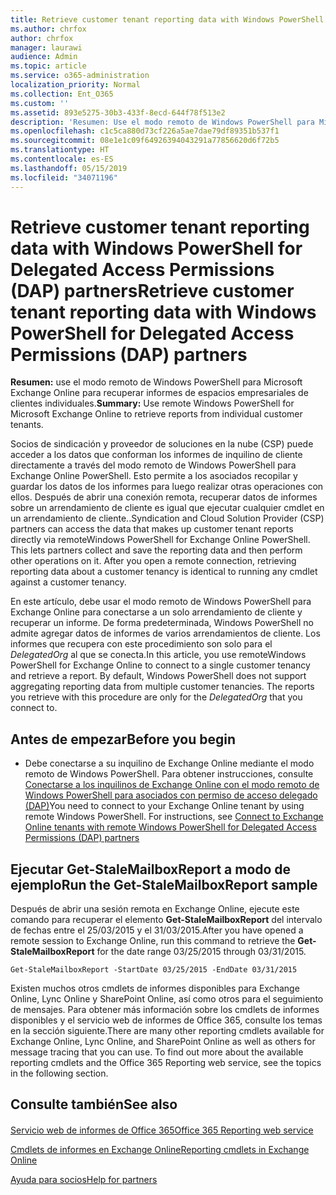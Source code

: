 ```yaml
---
title: Retrieve customer tenant reporting data with Windows PowerShell for Delegated Access Permissions (DAP) partners
ms.author: chrfox
author: chrfox
manager: laurawi
audience: Admin
ms.topic: article
ms.service: o365-administration
localization_priority: Normal
ms.collection: Ent_O365
ms.custom: ''
ms.assetid: 893e5275-30b3-433f-8ecd-644f78f513e2
description: 'Resumen: Use el modo remoto de Windows PowerShell para Microsoft Exchange Online para recuperar informes de inquilinos de cliente individuales.'
ms.openlocfilehash: c1c5ca880d73cf226a5ae7dae79df89351b537f1
ms.sourcegitcommit: 08e1e1c09f64926394043291a77856620d6f72b5
ms.translationtype: HT
ms.contentlocale: es-ES
ms.lasthandoff: 05/15/2019
ms.locfileid: "34071196"
---
```

# <a name="retrieve-customer-tenant-reporting-data-with-windows-powershell-for-delegated-access-permissions-dap-partners"></a><span data-ttu-id="dec48-103">Retrieve customer tenant reporting data with Windows PowerShell for Delegated Access Permissions (DAP) partners</span><span class="sxs-lookup"><span data-stu-id="dec48-103">Retrieve customer tenant reporting data with Windows PowerShell for Delegated Access Permissions (DAP) partners</span></span>

 <span data-ttu-id="dec48-104">**Resumen:** use el modo remoto de Windows PowerShell para Microsoft Exchange Online para recuperar informes de espacios empresariales de clientes individuales.</span><span class="sxs-lookup"><span data-stu-id="dec48-104">**Summary:** Use remote Windows PowerShell for Microsoft Exchange Online to retrieve reports from individual customer tenants.</span></span>
  
<span data-ttu-id="dec48-p101">Socios de sindicación y proveedor de soluciones en la nube (CSP) puede acceder a los datos que conforman los informes de inquilino de cliente directamente a través del modo remoto de Windows PowerShell para Exchange Online PowerShell. Esto permite a los asociados recopilar y guardar los datos de los informes para luego realizar otras operaciones con ellos. Después de abrir una conexión remota, recuperar datos de informes sobre un arrendamiento de cliente es igual que ejecutar cualquier cmdlet en un arrendamiento de cliente..</span><span class="sxs-lookup"><span data-stu-id="dec48-p101">Syndication and Cloud Solution Provider (CSP) partners can access the data that makes up customer tenant reports directly via remoteWindows PowerShell for Exchange Online PowerShell. This lets partners collect and save the reporting data and then perform other operations on it. After you open a remote connection, retrieving reporting data about a customer tenancy is identical to running any cmdlet against a customer tenancy.</span></span>
  
<span data-ttu-id="dec48-p102">En este artículo, debe usar el modo remoto de Windows PowerShell para Exchange Online para conectarse a un solo arrendamiento de cliente y recuperar un informe. De forma predeterminada, Windows PowerShell no admite agregar datos de informes de varios arrendamientos de cliente. Los informes que recupera con este procedimiento son solo para el  _DelegatedOrg_ al que se conecta.</span><span class="sxs-lookup"><span data-stu-id="dec48-p102">In this article, you use remoteWindows PowerShell for Exchange Online to connect to a single customer tenancy and retrieve a report. By default, Windows PowerShell does not support aggregating reporting data from multiple customer tenancies. The reports you retrieve with this procedure are only for the  _DelegatedOrg_ that you connect to.</span></span>
  
 
## <a name="before-you-begin"></a><span data-ttu-id="dec48-111">Antes de empezar</span><span class="sxs-lookup"><span data-stu-id="dec48-111">Before you begin</span></span>

- <span data-ttu-id="dec48-p103">Debe conectarse a su inquilino de Exchange Online mediante el modo remoto de Windows PowerShell. Para obtener instrucciones, consulte [Conectarse a los inquilinos de Exchange Online con el modo remoto de Windows PowerShell para asociados con permiso de acceso delegado (DAP)](connect-to-exchange-online-tenants-with-remote-windows-powershell-for-delegated.md)</span><span class="sxs-lookup"><span data-stu-id="dec48-p103">You need to connect to your Exchange Online tenant by using remote Windows PowerShell. For instructions, see [Connect to Exchange Online tenants with remote Windows PowerShell for Delegated Access Permissions (DAP) partners](connect-to-exchange-online-tenants-with-remote-windows-powershell-for-delegated.md)</span></span>
    
## <a name="run-the-get-stalemailboxreport-sample"></a><span data-ttu-id="dec48-114">Ejecutar Get-StaleMailboxReport a modo de ejemplo</span><span class="sxs-lookup"><span data-stu-id="dec48-114">Run the Get-StaleMailboxReport sample</span></span>

<span data-ttu-id="dec48-115">Después de abrir una sesión remota en Exchange Online, ejecute este comando para recuperar el elemento **Get-StaleMailboxReport** del intervalo de fechas entre el 25/03/2015 y el 31/03/2015.</span><span class="sxs-lookup"><span data-stu-id="dec48-115">After you have opened a remote session to Exchange Online, run this command to retrieve the **Get-StaleMailboxReport** for the date range 03/25/2015 through 03/31/2015.</span></span>
  
```
Get-StaleMailboxReport -StartDate 03/25/2015 -EndDate 03/31/2015
```

<span data-ttu-id="dec48-p104">Existen muchos otros cmdlets de informes disponibles para Exchange Online, Lync Online y SharePoint Online, así como otros para el seguimiento de mensajes. Para obtener más información sobre los cmdlets de informes disponibles y el servicio web de informes de Office 365, consulte los temas en la sección siguiente.</span><span class="sxs-lookup"><span data-stu-id="dec48-p104">There are many other reporting cmdlets available for Exchange Online, Lync Online, and SharePoint Online as well as others for message tracing that you can use. To find out more about the available reporting cmdlets and the Office 365 Reporting web service, see the topics in the following section.</span></span>
  
## <a name="see-also"></a><span data-ttu-id="dec48-118">Consulte también</span><span class="sxs-lookup"><span data-stu-id="dec48-118">See also</span></span>

#### 

[<span data-ttu-id="dec48-119">Servicio web de informes de Office 365</span><span class="sxs-lookup"><span data-stu-id="dec48-119">Office 365 Reporting web service</span></span>](https://go.microsoft.com/fwlink/p/?LinkId=532777)
  
[<span data-ttu-id="dec48-120">Cmdlets de informes en Exchange Online</span><span class="sxs-lookup"><span data-stu-id="dec48-120">Reporting cmdlets in Exchange Online</span></span>](https://go.microsoft.com/fwlink/p/?LinkId=526430)
  
[<span data-ttu-id="dec48-121">Ayuda para socios</span><span class="sxs-lookup"><span data-stu-id="dec48-121">Help for partners</span></span>](https://go.microsoft.com/fwlink/p/?LinkID=533477)


